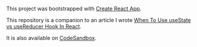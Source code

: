 This project was bootstrapped with [Create React App](https://github.com/facebook/create-react-app).

This repository is a companion to an article I wrote [When To Use useState vs useReducer Hook In React](https://www.oncrashreboot.com/when-to-use-usestate-vs-usereducer-hook-in-react).

It is also available on [CodeSandbox](https://codesandbox.io/s/github/talha131/onCrashReboot-react-state-hook-example).
